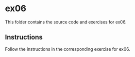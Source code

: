 # ex06

This folder contains the source code and exercises for ex06.

## Instructions
Follow the instructions in the corresponding exercise for ex06.
